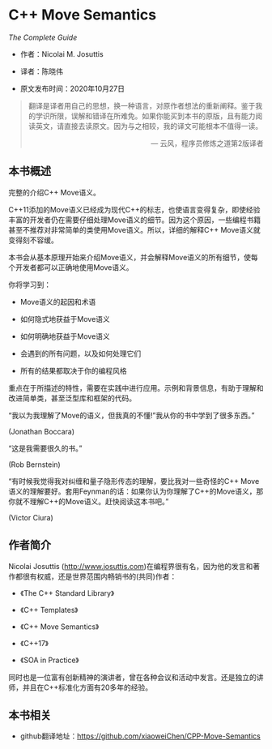 # C++ Move Semantics
*The Complete Guide*

* 作者：Nicolai M. Josuttis

* 译者：陈晓伟

* 原文发布时间：2020年10月27日

> 翻译是译者用自己的思想，换一种语言，对原作者想法的重新阐释。鉴于我的学识所限，误解和错译在所难免。如果你能买到本书的原版，且有能力阅读英文，请直接去读原文。因为与之相较，我的译文可能根本不值得一读。
>
> <p align="right"> — 云风，程序员修炼之道第2版译者</p>

## 本书概述

完整的介绍C++ Move语义。

C++11添加的Move语义已经成为现代C++的标志，也使语言变得复杂，即使经验丰富的开发者仍在需要仔细处理Move语义的细节。因为这个原因，一些编程书籍甚至不推荐对非常简单的类使用Move语义。所以，详细的解释C++ Move语义就变得刻不容缓。

本书会从基本原理开始来介绍Move语义，并会解释Move语义的所有细节，使每个开发者都可以正确地使用Move语义。

你将学习到：

* Move语义的起因和术语

* 如何隐式地获益于Move语义

* 如何明确地获益于Move语义

* 会遇到的所有问题，以及如何处理它们

* 所有的结果都取决于你的编程风格

重点在于所描述的特性，需要在实践中进行应用。示例和背景信息，有助于理解和改进简单类，甚至泛型库和框架的代码。



“我以为我理解了Move的语义，但我真的不懂!”我从你的书中学到了很多东西。”

(Jonathan Boccara)

“这是我需要很久的书。”

(Rob Bernstein)

“有时候我觉得我对纠缠和量子隐形传态的理解，要比我对一些奇怪的C++ Move语义的理解要好。套用Feynman的话：如果你认为你理解了C++的Move语义，那你就不理解C++的Move语义。赶快阅读这本书吧。”

(Victor Ciura)

## 作者简介

Nicolai Josuttis (http://www.josuttis.com)在编程界很有名，因为他的发言和著作都很有权威，还是世界范围内畅销书的(共同)作者：

* 《The C++ Standard Library》

* 《C++ Templates》

* 《C++ Move Semantics》

* 《C++17》

* 《SOA in Practice》

同时也是一位富有创新精神的演讲者，曾在各种会议和活动中发言。还是独立的讲师，并且在C++标准化方面有20多年的经验。

## 本书相关

* github翻译地址：https://github.com/xiaoweiChen/CPP-Move-Semantics